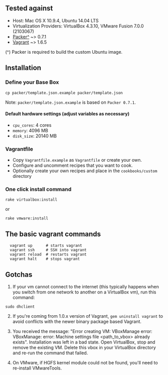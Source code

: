 ## Tested against

* Host: Mac OS X 10.9.4, Ubuntu 14.04 LTS
* Virtualization Providers: VirtualBox 4.3.10, VMware Fusion 7.0.0 (2103067)
* [Packer^](http://www.packer.io/downloads.html) ~> 0.7.1
* [Vagrant](http://downloads.vagrantup.com/) ~> 1.6.5

(^) Packer is required to build the custom Ubuntu image.

## Installation

### Define your Base Box

```
cp packer/template.json.example packer/template.json
```

Note: `packer/template.json.example` is based on `Packer 0.7.1`.

#### Default hardware settings (adjust variables as necessary)

  * `cpu_cores`: 4 cores
  * `memory`: 4096 MB
  * `disk_size`: 20140 MB

### Vagrantfile

  * Copy `Vagrantfile.example` as `Vagrantfile` or create your own.
  * Configure and uncomment recipes that you want to cook.
  * Optionally create your own recipes and place in the `cookbooks/custom` directory

### One click install command

```
rake virtualbox:install
```

or

```
rake vmware:install
```

## The basic vagrant commands

```
  vagrant up      # starts vagrant
  vagrant ssh     # SSH into vagrant
  vagrant reload  # restarts vagrant
  vagrant halt    # stops vagrant
```

## Gotchas

1. If your vm cannot connect to the internet (this typically happens when you switch from one network to another on a VirtualBox vm), run this command:

```
sudo dhclient
```

2. If you're coming from 1.0.x version of Vagrant, `gem uninstall vagrant` to avoid conflicts with the newer binary package based Vagrant.

3. You received the message: "Error creating VM: VBoxManage error: VBoxManage: error: Machine settings file <path_to_vbox> already exists". Installation was left in a bad state. Open VirtualBox, stop and remove the existing VM. Delete this vbox in your VirtualBox directory and re-run the command that failed.

4. On VMware, if HGFS kernel module could not be found, you'll need to re-install VMwareTools.
